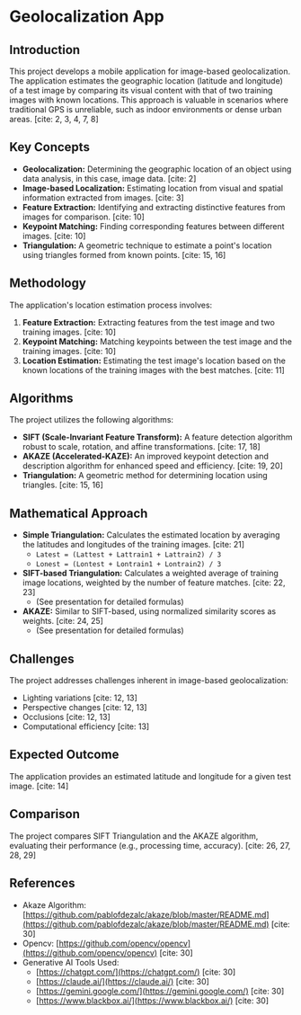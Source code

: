 # Geolocalization App

## Introduction

This project develops a mobile application for image-based geolocalization. The application estimates the geographic location (latitude and longitude) of a test image by comparing its visual content with that of two training images with known locations. This approach is valuable in scenarios where traditional GPS is unreliable, such as indoor environments or dense urban areas. [cite: 2, 3, 4, 7, 8]

## Key Concepts

* **Geolocalization:** Determining the geographic location of an object using data analysis, in this case, image data. [cite: 2]
* **Image-based Localization:** Estimating location from visual and spatial information extracted from images. [cite: 3]
* **Feature Extraction:** Identifying and extracting distinctive features from images for comparison. [cite: 10]
* **Keypoint Matching:** Finding corresponding features between different images. [cite: 10]
* **Triangulation:** A geometric technique to estimate a point's location using triangles formed from known points. [cite: 15, 16]

## Methodology

The application's location estimation process involves:

1.  **Feature Extraction:** Extracting features from the test image and two training images. [cite: 10]
2.  **Keypoint Matching:** Matching keypoints between the test image and the training images. [cite: 10]
3.  **Location Estimation:** Estimating the test image's location based on the known locations of the training images with the best matches. [cite: 11]

## Algorithms

The project utilizes the following algorithms:

* **SIFT (Scale-Invariant Feature Transform):** A feature detection algorithm robust to scale, rotation, and affine transformations. [cite: 17, 18]
* **AKAZE (Accelerated-KAZE):** An improved keypoint detection and description algorithm for enhanced speed and efficiency. [cite: 19, 20]
* **Triangulation:** A geometric method for determining location using triangles. [cite: 15, 16]

## Mathematical Approach

* **Simple Triangulation:** Calculates the estimated location by averaging the latitudes and longitudes of the training images. [cite: 21]
    * `Latest = (Lattest + Lattrain1 + Lattrain2) / 3`
    * `Lonest = (Lontest + Lontrain1 + Lontrain2) / 3`
* **SIFT-based Triangulation:** Calculates a weighted average of training image locations, weighted by the number of feature matches. [cite: 22, 23]
    * (See presentation for detailed formulas)
* **AKAZE:** Similar to SIFT-based, using normalized similarity scores as weights. [cite: 24, 25]
    * (See presentation for detailed formulas)

## Challenges

The project addresses challenges inherent in image-based geolocalization:

* Lighting variations [cite: 12, 13]
* Perspective changes [cite: 12, 13]
* Occlusions [cite: 12, 13]
* Computational efficiency [cite: 13]

## Expected Outcome

The application provides an estimated latitude and longitude for a given test image. [cite: 14]

## Comparison

The project compares SIFT Triangulation and the AKAZE algorithm, evaluating their performance (e.g., processing time, accuracy). [cite: 26, 27, 28, 29]

## References

* Akaze Algorithm: [https://github.com/pablofdezalc/akaze/blob/master/README.md](https://github.com/pablofdezalc/akaze/blob/master/README.md) [cite: 30]
* Opencv: [https://github.com/opencv/opencv](https://github.com/opencv/opencv) [cite: 30]
* Generative AI Tools Used:
    * [https://chatgpt.com/](https://chatgpt.com/) [cite: 30]
    * [https://claude.ai/](https://claude.ai/) [cite: 30]
    * [https://gemini.google.com/](https://gemini.google.com/) [cite: 30]
    * [https://www.blackbox.ai/](https://www.blackbox.ai/) [cite: 30]
